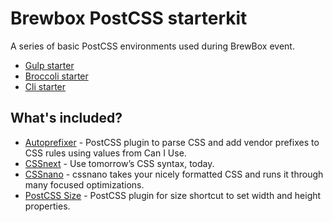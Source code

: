 # Brewbox PostCSS starterkit
A series of basic PostCSS environments used during BrewBox event.

* [Gulp starter][g-starter]
* [Broccoli starter][b-starter]
* [Cli starter][c-starter]

## What's included?

* [Autoprefixer][autoprefixer] - PostCSS plugin to parse CSS and add vendor prefixes to CSS rules using values from Can I Use.
* [CSSnext][cssnext] - Use tomorrow’s CSS syntax, today.
* [CSSnano][cssnano] - cssnano takes your nicely formatted CSS and runs it through many focused optimizations.
* [PostCSS Size][size] - PostCSS plugin for size shortcut to set width and height properties.


[g-starter]:      https://www.google.it/
[b-starter]:      https://www.google.it/
[c-starter]:      https://www.google.it/
[autoprefixer]:   https://github.com/postcss/autoprefixer
[cssnext]:        http://cssnext.io/
[cssnano]:        http://cssnano.co/
[size]:           https://github.com/postcss/postcss-size
